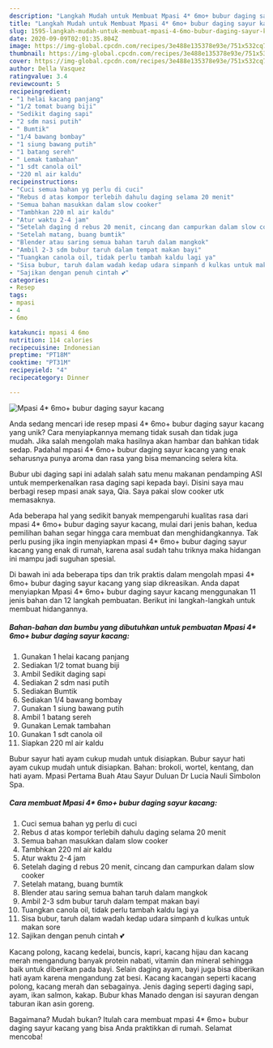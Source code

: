 ```yaml
---
description: "Langkah Mudah untuk Membuat Mpasi 4* 6mo+ bubur daging sayur kacang yang Bisa Manjain Lidah"
title: "Langkah Mudah untuk Membuat Mpasi 4* 6mo+ bubur daging sayur kacang yang Bisa Manjain Lidah"
slug: 1595-langkah-mudah-untuk-membuat-mpasi-4-6mo-bubur-daging-sayur-kacang-yang-bisa-manjain-lidah
date: 2020-09-09T02:01:35.804Z
image: https://img-global.cpcdn.com/recipes/3e488e135378e93e/751x532cq70/mpasi-4-6mo-bubur-daging-sayur-kacang-foto-resep-utama.jpg
thumbnail: https://img-global.cpcdn.com/recipes/3e488e135378e93e/751x532cq70/mpasi-4-6mo-bubur-daging-sayur-kacang-foto-resep-utama.jpg
cover: https://img-global.cpcdn.com/recipes/3e488e135378e93e/751x532cq70/mpasi-4-6mo-bubur-daging-sayur-kacang-foto-resep-utama.jpg
author: Della Vasquez
ratingvalue: 3.4
reviewcount: 5
recipeingredient:
- "1 helai kacang panjang"
- "1/2 tomat buang biji"
- "Sedikit daging sapi"
- "2 sdm nasi putih"
- " Bumtik"
- "1/4 bawang bombay"
- "1 siung bawang putih"
- "1 batang sereh"
- " Lemak tambahan"
- "1 sdt canola oil"
- "220 ml air kaldu"
recipeinstructions:
- "Cuci semua bahan yg perlu di cuci"
- "Rebus d atas kompor terlebih dahulu daging selama 20 menit"
- "Semua bahan masukkan dalam slow cooker"
- "Tambhkan 220 ml air kaldu"
- "Atur waktu 2-4 jam"
- "Setelah daging d rebus 20 menit, cincang dan campurkan dalam slow cooker"
- "Setelah matang, buang bumtik"
- "Blender atau saring semua bahan taruh dalam mangkok"
- "Ambil 2-3 sdm bubur taruh dalam tempat makan bayi"
- "Tuangkan canola oil, tidak perlu tambah kaldu lagi ya"
- "Sisa bubur, taruh dalam wadah kedap udara simpanh d kulkas untuk makan sore"
- "Sajikan dengan penuh cintah 💕"
categories:
- Resep
tags:
- mpasi
- 4
- 6mo

katakunci: mpasi 4 6mo 
nutrition: 114 calories
recipecuisine: Indonesian
preptime: "PT18M"
cooktime: "PT31M"
recipeyield: "4"
recipecategory: Dinner

---
```



![Mpasi 4* 6mo+ bubur daging sayur kacang](https://img-global.cpcdn.com/recipes/3e488e135378e93e/751x532cq70/mpasi-4-6mo-bubur-daging-sayur-kacang-foto-resep-utama.jpg)

Anda sedang mencari ide resep mpasi 4* 6mo+ bubur daging sayur kacang yang unik? Cara menyiapkannya memang tidak susah dan tidak juga mudah. Jika salah mengolah maka hasilnya akan hambar dan bahkan tidak sedap. Padahal mpasi 4* 6mo+ bubur daging sayur kacang yang enak seharusnya punya aroma dan rasa yang bisa memancing selera kita.

Bubur ubi daging sapi ini adalah salah satu menu makanan pendamping ASI untuk memperkenalkan rasa daging sapi kepada bayi. Disini saya mau berbagi resep mpasi anak saya, Qia. Saya pakai slow cooker utk memasaknya.

Ada beberapa hal yang sedikit banyak mempengaruhi kualitas rasa dari mpasi 4* 6mo+ bubur daging sayur kacang, mulai dari jenis bahan, kedua pemilihan bahan segar hingga cara membuat dan menghidangkannya. Tak perlu pusing jika ingin menyiapkan mpasi 4* 6mo+ bubur daging sayur kacang yang enak di rumah, karena asal sudah tahu triknya maka hidangan ini mampu jadi suguhan spesial.


Di bawah ini ada beberapa tips dan trik praktis dalam mengolah mpasi 4* 6mo+ bubur daging sayur kacang yang siap dikreasikan. Anda dapat menyiapkan Mpasi 4* 6mo+ bubur daging sayur kacang menggunakan 11 jenis bahan dan 12 langkah pembuatan. Berikut ini langkah-langkah untuk membuat hidangannya.

<!--inarticleads1-->

##### Bahan-bahan dan bumbu yang dibutuhkan untuk pembuatan Mpasi 4* 6mo+ bubur daging sayur kacang:

1. Gunakan 1 helai kacang panjang
1. Sediakan 1/2 tomat buang biji
1. Ambil Sedikit daging sapi
1. Sediakan 2 sdm nasi putih
1. Sediakan  Bumtik
1. Sediakan 1/4 bawang bombay
1. Gunakan 1 siung bawang putih
1. Ambil 1 batang sereh
1. Gunakan  Lemak tambahan
1. Gunakan 1 sdt canola oil
1. Siapkan 220 ml air kaldu


Bubur sayur hati ayam cukup mudah untuk disiapkan. Bubur sayur hati ayam cukup mudah untuk disiapkan. Bahan: brokoli, wortel, kentang, dan hati ayam. Mpasi Pertama Buah Atau Sayur Duluan Dr Lucia Nauli Simbolon Spa. 

<!--inarticleads2-->

##### Cara membuat Mpasi 4* 6mo+ bubur daging sayur kacang:

1. Cuci semua bahan yg perlu di cuci
1. Rebus d atas kompor terlebih dahulu daging selama 20 menit
1. Semua bahan masukkan dalam slow cooker
1. Tambhkan 220 ml air kaldu
1. Atur waktu 2-4 jam
1. Setelah daging d rebus 20 menit, cincang dan campurkan dalam slow cooker
1. Setelah matang, buang bumtik
1. Blender atau saring semua bahan taruh dalam mangkok
1. Ambil 2-3 sdm bubur taruh dalam tempat makan bayi
1. Tuangkan canola oil, tidak perlu tambah kaldu lagi ya
1. Sisa bubur, taruh dalam wadah kedap udara simpanh d kulkas untuk makan sore
1. Sajikan dengan penuh cintah 💕


Kacang polong, kacang kedelai, buncis, kapri, kacang hijau dan kacang merah mengandung banyak protein nabati, vitamin dan mineral sehingga baik untuk diberikan pada bayi. Selain daging ayam, bayi juga bisa diberikan hati ayam karena mengandung zat besi. Kacang kacangan seperti kacang polong, kacang merah dan sebagainya. Jenis daging seperti daging sapi, ayam, ikan salmon, kakap. Bubur khas Manado dengan isi sayuran dengan taburan ikan asin goreng. 

Bagaimana? Mudah bukan? Itulah cara membuat mpasi 4* 6mo+ bubur daging sayur kacang yang bisa Anda praktikkan di rumah. Selamat mencoba!
